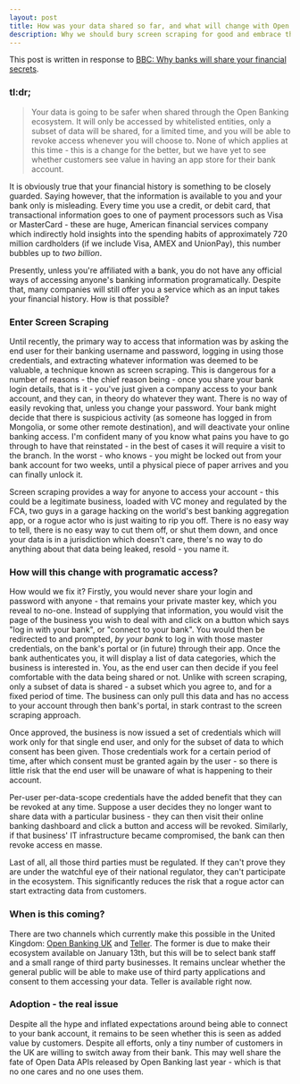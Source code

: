 ```yaml
---
layout: post
title: How was your data shared so far, and what will change with Open Banking?
description: Why we should bury screen scraping for good and embrace the automation.
---
```


This post is written in response to [BBC: Why banks will share your financial secrets](https://www.bbc.co.uk/news/amp/business-42253051).

### tl:dr;

> Your data is going to be safer when shared through the Open Banking ecosystem. It will only be accessed by whitelisted entities,
> only a subset of data will be shared, for a limited time, and you will be able to revoke access whenever you will choose to.
> None of which applies at this time - this is a change for the better, but we have yet to see whether customers see value in
> having an app store for their bank account.

It is obviously true that your financial history is something to be closely guarded. Saying however, that the information is available
to you and your bank only is misleading. Every time you use a credit, or debit card, that transactional information goes to one of
payment processors such as Visa or MasterCard - these are huge, American financial services company which indirectly hold insights into
the spending habits of approximately 720 million cardholders (if we include Visa, AMEX and UnionPay), this number bubbles up to *two billion*.

Presently, unless you're affiliated with a bank, you do not have any official ways of accessing anyone's banking information programatically. Despite that,
many companies will still offer you a service which as an input takes your financial history. How is that possible?

### Enter Screen Scraping

Until recently, the primary way to access that information was by asking the end user for their banking username and password, logging in
using those credentials, and extracting whatever information was deemed to be valuable, a technique known as screen scraping.
This is dangerous for a number of reasons - the
chief reason being - once you share your bank login details, that is it - you've just given a company access to your bank account, and
they can, in theory do whatever they want. There is no way of easily revoking that, unless you change your password. Your bank might decide
that there is suspicious activity (as someone has logged in from Mongolia, or some other remote destination), and will deactivate your
online banking access. I'm confident many of you know what pains you have to go through to have that reinstated - in the best of cases
it will require a visit to the branch. In the worst - who knows - you might be locked out from your bank account for two weeks, until a
physical piece of paper arrives and you can finally unlock it.

Screen scraping provides a way for anyone to access your account - this could be a legitimate business, loaded with VC money and regulated
by the FCA, two guys in a garage hacking on the world's best banking aggregation app, or a rogue actor who is just waiting to rip you off.
There is no easy way to tell, there is no easy way to cut them off, or shut them down, and once your data is in a jurisdiction which doesn't
care, there's no way to do anything about that data being leaked, resold - you name it.

### How will this change with programatic access?

How would we fix it? Firstly, you would never share your login and password with anyone - that remains your private master key, which you
reveal to no-one. Instead of supplying that information, you would visit the page of the business you wish to deal with and click on a button
which says "log in with your bank", or "connect to your bank". You would then be redirected to and prompted, *by your bank*
to log in with those master credentials, on the bank's portal or (in future) through their app.
Once the bank authenticates you, it will display a list of data categories, which the business is interested in. You, as the
end user can then decide if you feel comfortable with the data being shared or not. Unlike with screen scraping, only a subset of data is shared -
a subset which you agree to, and for a fixed period of time. The business can only pull this data and has no access to your account through
then bank's portal, in stark contrast to the screen scraping approach.

Once approved, the business is now issued a set of credentials which will work only for that single end user, and only for the subset of data
to which consent has been given. Those credentials work for a certain period of time, after which consent must be granted again by the user -
so there is little risk that the end user will be unaware of what is happening to their account.

Per-user per-data-scope credentials have the added benefit that they can be revoked at any time. Suppose a user decides they no longer want to
share data with a particular business - they can then visit their online banking dashboard and click a button and access will be revoked.
Similarly, if that business' IT infrastructure became compromised, the bank can then revoke access en masse.

Last of all, all those third parties must be regulated. If they can't prove they are under the watchful eye of their national regulator, they
can't participate in the ecosystem. This significantly reduces the risk that a rogue actor can start extracting data from customers.

### When is this coming?

There are two channels which currently make this possible in the United Kingdom: [Open Banking UK](https://www.openbanking.org.uk/) and
[Teller](https://teller.io/). The former is due to make their ecosystem available on January 13th, but this will be to select bank staff
and a small range of third party businesses. It remains unclear whether the general public will be able to make use of third party
applications and consent to them accessing your data. Teller is available right now.

### Adoption - the real issue

Despite all the hype and inflated expectations around being able to connect to your bank account, it remains to be seen whether this is
seen as added value by customers. Despite all efforts, only a tiny number of customers in the UK are willing to switch away from their bank.
This may well share the fate of Open Data APIs released by Open Banking last year - which is that no one cares and no one uses them.
